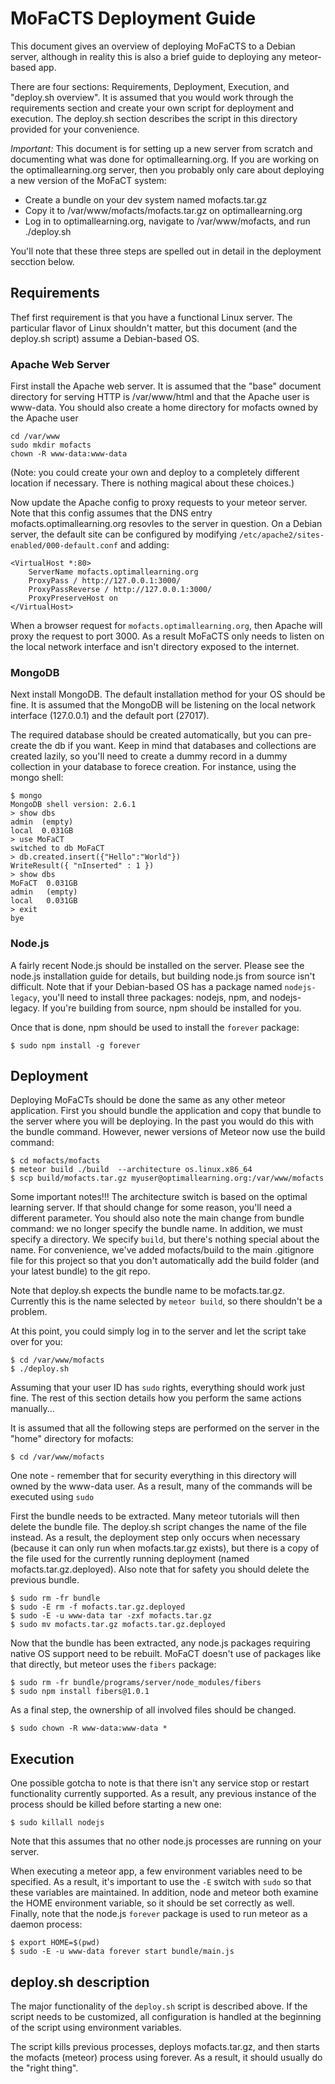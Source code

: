 MoFaCTS Deployment Guide
===============================

This document gives an overview of deploying MoFaCTS to a Debian server,
although in reality this is also a brief guide to deploying any
meteor-based app.

There are four sections: Requirements, Deployment, Execution, and
"deploy.sh overview".  It is assumed that you would work through the
requirements section and create your own script for deployment and
execution.  The deploy.sh section describes the script in this directory
provided for your convenience.

*_Important:_* This document is for setting up a new server from scratch
and documenting what was done for optimallearning.org.  If you are working
on the optimallearning.org server, then you probably only care about
deploying a new version of the MoFaCT system:

 * Create a bundle on your dev system named mofacts.tar.gz
 * Copy it to /var/www/mofacts/mofacts.tar.gz on optimallearning.org
 * Log in to optimallearning.org, navigate to /var/www/mofacts, and
   run ./deploy.sh

You'll note that these three steps are spelled out in detail in the
deployment secction below.


Requirements
---------------------------

Thef first requirement is that you have a functional Linux server.  The
particular flavor of Linux shouldn't matter, but this document (and
the deploy.sh script) assume a Debian-based OS.

### Apache Web Server

First install the Apache web server.  It is assumed that the "base"
document directory for serving HTTP is /var/www/html and that the Apache
user is www-data. You should also create a home directory for mofacts
owned by the Apache user

    cd /var/www
    sudo mkdir mofacts
    chown -R www-data:www-data

(Note: you could create your own and deploy to a completely different
location if necessary.  There is nothing magical about these choices.)

Now update the Apache config to proxy requests to your meteor server.
Note that this config assumes that the DNS entry mofacts.optimallearning.org
resovles to the server in question.  On a Debian server, the default site
can be configured by modifying `/etc/apache2/sites-enabled/000-default.conf`
and adding:

    <VirtualHost *:80>
        ServerName mofacts.optimallearning.org
        ProxyPass / http://127.0.0.1:3000/
        ProxyPassReverse / http://127.0.0.1:3000/
        ProxyPreserveHost on
    </VirtualHost>

When a browser request for `mofacts.optimallearning.org`, then Apache
will proxy the request to port 3000.  As a result MoFaCTS only needs to
listen on the local network interface and isn't directory exposed to
the internet.

### MongoDB

Next install MongoDB.  The default installation method for your OS should
be fine.  It is assumed that the MongoDB will be listening on the local
network interface (127.0.0.1) and the default port (27017).

The required database should be created automatically, but you can
pre-create the db if you want.  Keep in mind that databases and
collections are created lazily, so you'll need to create a dummy record
in a dummy collection in your database to forece creation.  For instance,
using the mongo shell:

    $ mongo
    MongoDB shell version: 2.6.1
    > show dbs
    admin  (empty)
    local  0.031GB
    > use MoFaCT
    switched to db MoFaCT
    > db.created.insert({"Hello":"World"})
    WriteResult({ "nInserted" : 1 })
    > show dbs
    MoFaCT  0.031GB
    admin   (empty)
    local   0.031GB
    > exit
    bye

### Node.js

A fairly recent Node.js should be installed on the server.  Please see
the node.js installation guide for details, but building node.js from
source isn't difficult.  Note that if your Debian-based OS has a package
named `nodejs-legacy`, you'll need to install three packages: nodejs,
npm, and nodejs-legacy.  If you're building from source, npm should be
installed for you.

Once that is done, npm should be used to install the `forever` package:

    $ sudo npm install -g forever


Deployment
---------------------------

Deploying MoFaCTs should be done the same as any other meteor application.
First you should bundle the application and copy that bundle to the server
where you will be deploying. In the past you would do this with the bundle
command. However, newer versions of Meteor now use the build command:

    $ cd mofacts/mofacts
    $ meteor build ./build  --architecture os.linux.x86_64
    $ scp build/mofacts.tar.gz myuser@optimallearning.org:/var/www/mofacts

Some important notes!!! The architecture switch is based on the optimal
learning server. If that should change for some reason, you'll need a
different parameter. You should also note the main change from bundle command:
we no longer specify the bundle name. In addition, we must specify a directory.
We specify `build`, but there's nothing special about the name. For convenience,
we've added mofacts/build to the main .gitignore file for this project so that
you don't automatically add the build folder (and your latest bundle) to the
git repo.

Note that deploy.sh expects the bundle name to be mofacts.tar.gz. Currently
this is the name selected by `meteor build`, so there shouldn't be a problem.

At this point, you could simply log in to the server and let the script
take over for you:

    $ cd /var/www/mofacts
    $ ./deploy.sh

Assuming that your user ID has `sudo` rights, everything should work
just fine.  The rest of this section details how you perform the same
actions manually...

It is assumed that all the following steps are performed on the server
in the "home" directory for mofacts:

    $ cd /var/www/mofacts

One note - remember that for security everything in this directory will
owned by the www-data user.  As a result, many of the commands will be
executed using `sudo`

First the bundle needs to be extracted.  Many meteor tutorials will then
delete the bundle file.  The deploy.sh script changes the name of the
file instead.  As a result, the deployment step only occurs when necessary
(because it can only run when mofacts.tar.gz exists), but there is a copy
of the file used for the currently running deployment (named
mofacts.tar.gz.deployed).  Also note that for safety you should delete
the previous bundle.

    $ sudo rm -fr bundle
    $ sudo -E rm -f mofacts.tar.gz.deployed
    $ sudo -E -u www-data tar -zxf mofacts.tar.gz
    $ sudo mv mofacts.tar.gz mofacts.tar.gz.deployed

Now that the bundle has been extracted, any node.js packages requiring
native OS support need to be rebuilt.  MoFaCT doesn't use of packages
like that directly, but meteor uses the `fibers` package:

    $ sudo rm -fr bundle/programs/server/node_modules/fibers
    $ sudo npm install fibers@1.0.1

As a final step, the ownership of all involved files should be changed.

    $ sudo chown -R www-data:www-data *


Execution
---------------------------

One possible gotcha to note is that there isn't any service stop or
restart functionality currently supported.  As a result, any previous
instance of the process should be killed before starting a new one:

    $ sudo killall nodejs

Note that this assumes that no other node.js processes are running
on your server.

When executing a meteor app, a few environment variables need to be
specified.  As a result, it's important to use the `-E` switch with
`sudo` so that these variables are maintained.  In addition, node and
meteor both examine the HOME environment variable, so it should be set
correctly as well. Finally, note that the node.js `forever` package is
used to run meteor as a daemon process:

    $ export HOME=$(pwd)
    $ sudo -E -u www-data forever start bundle/main.js


deploy.sh description
---------------------------

The major functionality of the `deploy.sh` script is described above.
If the script needs to be customized, all configuration is handled at
the beginning of the script using environment variables.

The script kills previous processes, deploys mofacts.tar.gz, and then
starts the mofacts (meteor) process using forever.  As a result, it
should usually do the "right thing".

